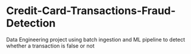 # Credit-Card-Transactions-Fraud-Detection
Data Engineering project using batch ingestion and ML pipeline to detect whether a transaction is false or not 
